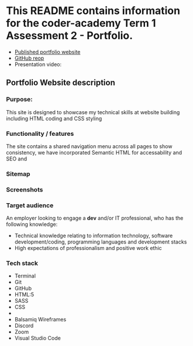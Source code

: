 # This README contains information for the coder-academy Term 1 Assessment 2 - Portfolio.

- [Published portfolio website](https://dillonc.netlify.app/)
- [GitHub reop](https://github.com/dilbot-cot/coder-academy-T1A2)
- Presentation video:

## Portfolio Website description

### Purpose:
This site is designed to showcase my technical skills at website building including HTML coding and CSS styling

### Functionality / features
The site contains a shared navigation menu across all pages to show consistency, we have incorporated Semantic HTML for accessability and SEO and 
### Sitemap
### Screenshots
### Target audience
An employer looking to engage a <strong>dev</strong> and/or IT professional, who has the following knowledge:
- Technical knowledge relating to information technology, software development/coding, programming languages and development stacks
- High expectations of professionalism and positive work ethic
### Tech stack
- Terminal
- Git
- GitHub
- HTML:5
- SASS
- CSS
- <webhost>
- Balsamiq Wireframes
- Discord
- Zoom
- Visual Studio Code